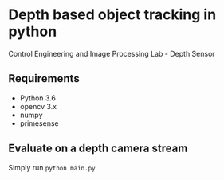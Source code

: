 # Depth based object tracking in python
Control Engineering and Image Processing Lab - Depth Sensor

## Requirements
* Python 3.6
* opencv 3.x
* numpy
* primesense

## Evaluate on a depth camera stream

Simply run `python main.py`
